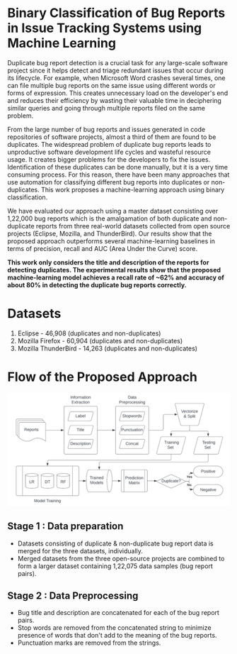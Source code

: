 # Binary Classification of Bug Reports in Issue Tracking Systems using Machine Learning

Duplicate bug report detection is a crucial task for any large-scale software project since it helps detect and triage redundant issues that occur during its lifecycle. For example, when Microsoft Word crashes several times, one can file multiple bug reports on the same issue using different words or forms of expression. This creates unnecessary load on the developer's end and reduces their efficiency by wasting their valuable time in deciphering similar queries and going through multiple reports filed on the same problem.<br>

From the large number of bug reports and issues generated in code repositories of software projects, almost a third of them are found to be duplicates. The widespread problem of duplicate bug reports leads to unproductive software development life cycles and wasteful resource usage. It creates bigger problems for the developers to fix the issues. Identification of these duplicates can be done manually, but it is a very time consuming process. For this reason, there have been many approaches that use automation for classifying different bug reports into duplicates or non-duplicates.
This work proposes a machine-learning approach using binary classification.<br>

We have evaluated our approach using a master dataset consisting over 1,22,000 bug reports which is the amalgamation of both duplicate and non-duplicate reports from three real-world datasets collected from open source projects (Eclipse, Mozilla, and ThunderBird). Our results show that the proposed approach outperforms several machine-learning baselines in terms of precision, recall and AUC (Area Under the Curve) score.<br>

**This work only considers the title and description of the reports for detecting duplicates. The experimental results show that the proposed machine-learning model achieves a recall rate of ~62% and accuracy of about 80% in detecting the duplicate bug reports correctly.**

# Datasets
1. Eclipse - 46,908 (duplicates and non-duplicates)
2. Mozilla Firefox - 60,904 (duplicates and non-duplicates)
3. Mozilla ThunderBird - 14,263 (duplicates and non-duplicates)

# Flow of the Proposed Approach
![](/Process_new.jpeg)

## Stage 1 : Data preparation
  - Datasets consisting of duplicate & non-duplicate bug report data is merged for the three datasets, individually.
  - Merged datasets from the three open-source projects are combined to form a larger dataset containing 1,22,075 data samples (bug report pairs).
## Stage 2 : Data Preprocessing
  - Bug title and description are concatenated for each of the bug report pairs.
  - Stop words are removed from the concatenated string to minimize presence of words that don't add to the meaning of the bug reports.
  - Punctuation marks are removed from the strings. 
      
<!-- ## Research Articles

- The research paper for this research is available [here](https://www.researchgate.net/publication/341605950_Fast_Detection_of_Duplicate_Bug_Reports_using_LDA-based_Topic_Modeling_and_Classification).
-->

